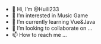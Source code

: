 - 👋 Hi, I’m @Huili233
- 👀 I’m interested in Music Game
- 🌱 I’m currently learning Vue&Java
- 💞️ I’m looking to collaborate on ...
- 📫 How to reach me ...

<!---
Huili233/Huili233 is a ✨ special ✨ repository because its `README.md` (this file) appears on your GitHub profile.
You can click the Preview link to take a look at your changes.
--->
